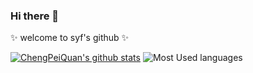 ### Hi there 👋

 ✨ welcome to syf's github ✨ 

[![ChengPeiQuan's github stats](https://github-readme-stats.vercel.app/api?username=18868814391&theme=onedark&show_icons=true&include_all_commits=true&count_private=true&hide_title=true&layout=compact)](https://github.com/18868814391) ![Most Used languages](https://github-stats.liuli.lol/api/top-langs/?username=18868814391&theme=onedark&layout=compact)
<!--
[![Readme Card](https://github-readme-stats.vercel.app/api/pin/?username=18868814391&repo=myService)](https://github.com/anuraghazra/github-readme-stats)
-->
<!--
### Hi there 👋

**chengpeiquan/chengpeiquan** is a ✨ _special_ ✨ repository because its `README.md` (this file) appears on your GitHub profile.

Here are some ideas to get you started:

- 🔭 I’m currently working on ...
- 🌱 I’m currently learning ...
- 👯 I’m looking to collaborate on ...
- 🤔 I’m looking for help with ...
- 💬 Ask me about ...
- 📫 How to reach me: ...
- 😄 Pronouns: ...
- ⚡ Fun fact: ...

参考文档：
https://github.com/anuraghazra/github-readme-stats/blob/master/docs/readme_cn.md
-->
